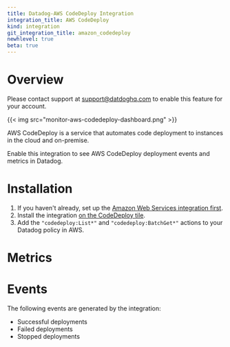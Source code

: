 ```yaml
---
title: Datadog-AWS CodeDeploy Integration
integration_title: AWS CodeDeploy
kind: integration
git_integration_title: amazon_codedeploy
newhlevel: true
beta: true
---
```

# Overview

Please contact support at <support@datdoghq.com> to enable this feature for your account.

{{< img src="monitor-aws-codedeploy-dashboard.png" >}}

AWS CodeDeploy is a service that automates code deployment to instances in the cloud and on-premise.

Enable this integration to see AWS CodeDeploy deployment events and metrics in Datadog.

# Installation

1. If you haven't already, set up the [Amazon Web Services integration first](/integrations/aws).
2. Install the integration [on the CodeDeploy tile](https://app.datadoghq.com/account/settings#integrations/amazon_codedeploy).
3. Add the `"codedeploy:List*"` and `"codedeploy:BatchGet*"` actions to your Datadog policy in AWS.

# Metrics



# Events

The following events are generated by the integration:

* Successful deployments
* Failed deployments
* Stopped deployments
